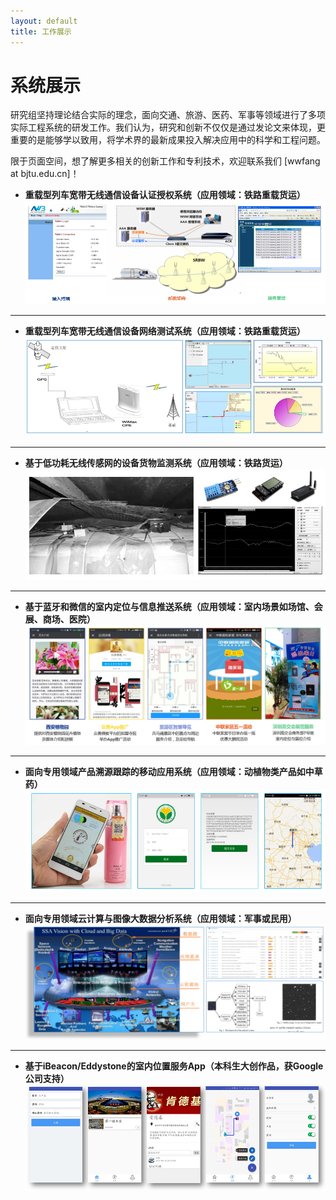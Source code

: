 ```yaml
---
layout: default
title: 工作展示
---
```


系统展示
=====================

研究组坚持理论结合实际的理念，面向交通、旅游、医药、军事等领域进行了多项实际工程系统的研发工作。我们认为，研究和创新不仅仅是通过发论文来体现，更重要的是能够学以致用，将学术界的最新成果投入解决应用中的科学和工程问题。

限于页面空间，想了解更多相关的创新工作和专利技术，欢迎联系我们 [wwfang at bjtu.edu.cn]！

- **重载型列车宽带无线通信设备认证授权系统（应用领域：铁路重载货运）**
![](aaa.jpg)

----------

- **重载型列车宽带无线通信设备网络测试系统（应用领域：铁路重载货运）**
![](nettest.jpg)

----------

- **基于低功耗无线传感网的设备货物监测系统（应用领域：铁路货运）**
![](wsn.jpg)

----------

- **基于蓝牙和微信的室内定位与信息推送系统（应用领域：室内场景如场馆、会展、商场、医院）**
![](ble.jpg)

----------

- **面向专用领域产品溯源跟踪的移动应用系统（应用领域：动植物类产品如中草药）**
![](trace.jpg)

----------

- **面向专用领域云计算与图像大数据分析系统（应用领域：军事或民用）**
![](ssa.jpg)

----------

- **基于iBeacon/Eddystone的室内位置服务App（本科生大创作品，获Google公司支持）**
![](dachuang.jpg)

